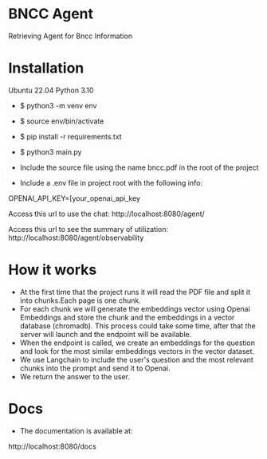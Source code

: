 # BNCC Agent
Retrieving Agent for Bncc Information

# Installation
Ubuntu 22.04
Python 3.10

* $ python3 -m venv env
* $ source env/bin/activate
* $ pip install -r requirements.txt
* $ python3 main.py

* Include the source file using the name bncc.pdf in the root of the project
* Include a .env file in project root with the following info:

OPENAI_API_KEY=[your_openai_api_key

Access this url to use the chat:
http://localhost:8080/agent/


Access this url to see the summary of utilization:
http://localhost:8080/agent/observability


# How it works

* At the first time that the project runs it will read the PDF file and split it into chunks.Each page is one chunk.
* For each chunk we will generate the embeddings vector using Openai Embeddings and store the chunk and the embeddings in a vector database (chromadb). This process could take some time, after that the server will launch and the endpoint will be available.
* When the endpoint is called, we create an embeddings for the question and look for the most similar embeddings vectors in the vector dataset.
* We use Langchain to include the user's question and the most relevant chunks into the prompt and send it to Openai.
* We return the answer to the user. 

# Docs

* The documentation is available at:

http://localhost:8080/docs


